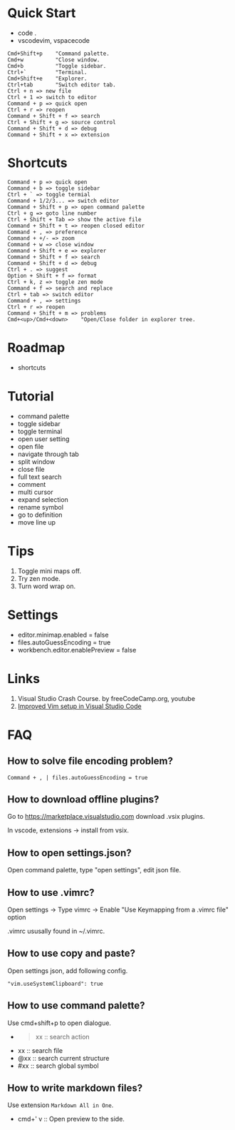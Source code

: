 # Quick Start

- code .
- vscodevim, vspacecode

```
Cmd+Shift+p    "Command palette.
Cmd+w          "Close window.
Cmd+b          "Toggle sidebar.
Ctrl+`         "Terminal.
Cmd+Shift+e    "Explorer.
Ctrl+tab       "Switch editor tab.
Ctrl + n => new file
Ctrl + 1 => switch to editor
Command + p => quick open
Ctrl + r => reopen
Command + Shift + f => search
Ctrl + Shift + g => source control
Command + Shift + d => debug
Command + Shift + x => extension
```


# Shortcuts

```
Command + p => quick open
Command + b => toggle sidebar
Ctrl + ` => toggle termial
Command + 1/2/3... => switch editor
Command + Shift + p => open command palette
Ctrl + g => goto line number
Ctrl + Shift + Tab => show the active file
Command + Shift + t => reopen closed editor
Command + , => preference
Command + +/- => zoom
Command + w => close window
Command + Shift + e => explorer
Command + Shift + f => search
Command + Shift + d => debug
Ctrl + . => suggest
Option + Shift + f => format
Ctrl + k, z => toggle zen mode
Command + f => search and replace
Ctrl + tab => switch editor
Command + , => settings
Ctrl + r => reopen
Command + Shift + m => problems
Cmd+<up>/Cmd+<down>    "Open/Close folder in explorer tree.
```


# Roadmap

- shortcuts


# Tutorial

- command palette
- toggle sidebar
- toggle terminal
- open user setting
- open file
- navigate through tab
- split window
- close file
- full text search
- comment
- multi cursor
- expand selection
- rename symbol
- go to definition
- move line up


# Tips

1. Toggle mini maps off.
2. Try zen mode.
3. Turn word wrap on.


# Settings

- editor.minimap.enabled = false
- files.autoGuessEncoding = true
- workbench.editor.enablePreview = false


# Links

1. Visual Studio Crash Course. by freeCodeCamp.org, youtube
2. [Improved Vim setup in Visual Studio Code](https://hoitz.medium.com/improved-vim-setup-in-visual-studio-code-bc579501b80c)


# FAQ

## How to solve file encoding problem?

```
Command + , | files.autoGuessEncoding = true
```

## How to download offline plugins?

Go to <https://marketplace.visualstudio.com> download .vsix plugins.

In vscode, extensions -> install from vsix.

## How to open settings.json?

Open command palette, type "open settings", edit json file.

## How to use .vimrc?

Open settings -> Type vimrc -> Enable "Use Keymapping from a .vimrc file" option

.vimrc ususally found in ~/.vimrc.

## How to use copy and paste?

Open settings json, add following config.

```
"vim.useSystemClipboard": true
```

## How to use command palette?

Use cmd+shift+p to open dialogue.

- >xx :: search action
- xx :: search file
- @xx :: search current structure
- #xx :: search global symbol

## How to write markdown files?

Use extension `Markdown All in One`.

- cmd+' v :: Open preview to the side.
